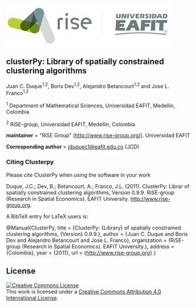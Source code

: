 
<img src="rise_logo.png" alt="Rise group" align="center">

## clusterPy: Library of spatially constrained clustering algorithms

Juan C. Duque<sup>1,2</sup>, Boris Dev<sup>1,2</sup>, Alejandro Betancourt<sup>1,2</sup> and Jose L. Franco<sup>1,2</sup>


<sup>1</sup> Department of Mathematical Sciences, Universidad EAFIT, Medellin, Colombia

<sup>2</sup> RiSE-group, Universidad EAFIT, Medellin, Colombia

__maintainer__ = "RiSE Group"  (http://www.rise-group.org/). Universidad EAFIT

__Corresponding author__ = jduquec1@eafit.edu.co (JCD)


### Citing Clusterpy 

Please cite ClusterPy when using the software in your work

Duque, J.C.; Dev, B.; Betancourt, A.; Franco, J.L. (2011). ClusterPy: Librar of spatially constrained clustering algorithms, Version 0.9.9. RiSE-group (Research in Spatial Economics). EAFIT University. http://www.rise-group.org.

A BibTeX entry for LaTeX users is:

@Manual{ClusterPy,
title = {ClusterPy: {Library} of spatially constrained clustering algorithms,
{Version} 0.9.9.},
author = {Juan C. Duque and Boris Dev and Alejandro Betancourt and Jose L. Franco},
organization = {RiSE-group (Research in Spatial Economics). EAFIT University.},
address = {Colombia},
year = {2011},
url = {http://www.rise-group.org}
}

## License

<a rel="license" href="http://creativecommons.org/licenses/by/4.0/"><img alt="Creative Commons License" style="border-width:0" src="https://i.creativecommons.org/l/by/4.0/88x31.png" /></a><br />This work is licensed under a <a rel="license" href="http://creativecommons.org/licenses/by/4.0/">Creative Commons Attribution 4.0 International License</a>.
